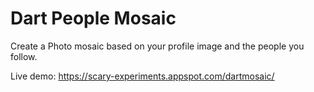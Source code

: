 Dart People Mosaic
==================

Create a Photo mosaic based on your profile image and the people you follow.

Live demo: https://scary-experiments.appspot.com/dartmosaic/
